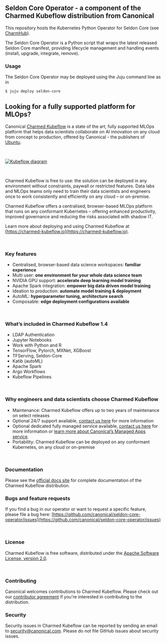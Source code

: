 ## Seldon Core Operator - a component of the Charmed Kubeflow distribution from Canonical

This repository hosts the Kubernetes Python Operator for Seldon Core
(see [CharmHub](https://charmhub.io/?q=seldon-core)).

The Seldon Core Operator is a Python script that wraps the latest released Seldon Core manifest, providing lifecycle management and handling events (install, upgrade, integrate, remove).

### Usage

The Seldon Core Operator may be deployed using the Juju command line as
in

```sh
$ juju deploy seldon-core
```

## Looking for a fully supported platform for MLOps?

Canonical [Charmed Kubeflow](https://charmed-kubeflow.io) is a state of the art, fully supported MLOps platform that helps data scientists collaborate on AI innovation on any cloud from concept to production, offered by Canonical - the publishers of [Ubuntu](https://ubuntu.com).

<br/>

[![Kubeflow diagram](https://res.cloudinary.com/canonical/image/fetch/f_auto,q_auto,fl_sanitize,w_350,h_304/https://assets.ubuntu.com/v1/10400c98-Charmed-kubeflow-Topology-header.svg)](https://charmed-kubeflow.io)

<br/>

Charmed Kubeflow is free to use: the solution can be deployed in any environment without constraints, paywall or restricted features. Data labs and MLOps teams only need to train their data scientists and engineers once to work consistently and efficiently on any cloud – or on-premise.

Charmed Kubeflow offers a centralised, browser-based MLOps platform that runs on any conformant Kubernetes – offering enhanced productivity, improved governance and reducing the risks associated with shadow IT.

Learn more about deploying and using Charmed Kubeflow at [https://charmed-kubeflow.io](https://charmed-kubeflow.io).

<br/>

### Key features
* Centralised, browser-based data science workspaces: **familiar experience**
* Multi user: **one environment for your whole data science team**
* NVIDIA GPU support: **accelerate deep learning model training**
* Apache Spark integration: **empower big data driven model training**
* Ideation to production: **automate model training & deployment**
* AutoML: **hyperparameter tuning, architecture search**
* Composable: **edge deployment configurations available**

<br/>

### What’s included in Charmed Kubeflow 1.4
* LDAP Authentication
* Jupyter Notebooks
* Work with Python and R
* TensorFlow, Pytorch, MXNet, XGBoost
* TFServing, Seldon-Core
* Katib (autoML)
* Apache Spark
* Argo Workflows
* Kubeflow Pipelines

<br/>

### Why engineers and data scientists choose Charmed Kubeflow
* Maintenance: Charmed Kubeflow offers up to two years of maintenance on select releases
* Optional 24/7 support available, [contact us here](https://charmed-kubeflow.io/contact-us) for more information
* Optional dedicated fully managed service available, [contact us here](https://charmed-kubeflow.io/contact-us) for more information or [learn more about Canonical’s Managed Apps service](https://ubuntu.com/managed/apps).
* Portability: Charmed Kubeflow can be deployed on any conformant Kubernetes, on any cloud or on-premise

<br/>

### Documentation
Please see the [official docs site](https://charmed-kubeflow.io/docs) for complete documentation of the Charmed Kubeflow distribution.

### Bugs and feature requests
If you find a bug in our operator or want to request a specific feature, please file a bug here: 
[https://github.com/canonical/seldon-core-operator/issues](https://github.com/canonical/seldon-core-operator/issues)

<br/>

### License
Charmed Kubeflow is free software, distributed under the [Apache Software License, version 2.0](https://github.com/canonical/seldon-core-operator/blob/master/LICENSE).

<br/>

### Contributing
Canonical welcomes contributions to Charmed Kubeflow. Please check out our [contributor agreement](https://ubuntu.com/legal/contributors) if you're interested in contributing to the distribution.
<br/>

### Security
Security issues in Charmed Kubeflow can be reported by sending an email to [security@canonical.com](mailto:security@canonical.com). Please do not file GitHub issues about security issues.
